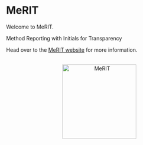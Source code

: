 # MeRIT

Welcome to MeRIT.

Method Reporting with Initials for Transparency

Head over to the [MeRIT website](http://www.merit.help/) for more information.

<br>

<div id="merit-logo">
  <div style="text-align: center;">
  <div class="wrapper">
    <img src="MeritLogo.png" alt="MeRIT"
      width="200" 
     height="200"> 
  </div>
</div>
  </div>
